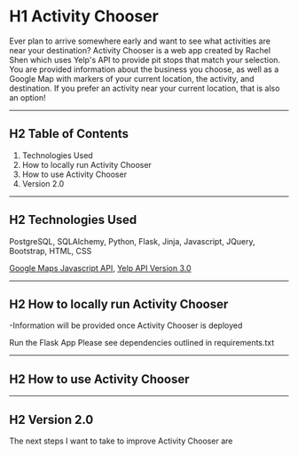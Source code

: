 # H1 Activity Chooser

Ever plan to arrive somewhere early and want to see what activities are near your destination? Activity Chooser is a web app created by Rachel Shen which uses Yelp's API to provide pit stops that match your selection. You are provided information about the business you choose, as well as a Google Map with markers of your current location, the activity, and destination. If you prefer an activity near your current location, that is also an option!
***

## H2 Table of Contents
1. Technologies Used
2. How to locally run Activity Chooser 
3. How to use Activity Chooser
4. Version 2.0
***

## H2 Technologies Used
PostgreSQL, SQLAlchemy, Python, Flask, Jinja, Javascript,  JQuery, Bootstrap, HTML, CSS

[Google Maps Javascript API](https://developers.google.com/maps/documentation/directions/), [Yelp API Version 3.0](https://www.yelp.com/developers/v3/preview) 

***
## H2 How to locally run Activity Chooser
-Information will be provided once Activity Chooser is deployed

Run the Flask App
Please see dependencies outlined in requirements.txt

***
## H2 How to use Activity Chooser

***
## H2 Version 2.0

The next steps I want to take to improve Activity Chooser are